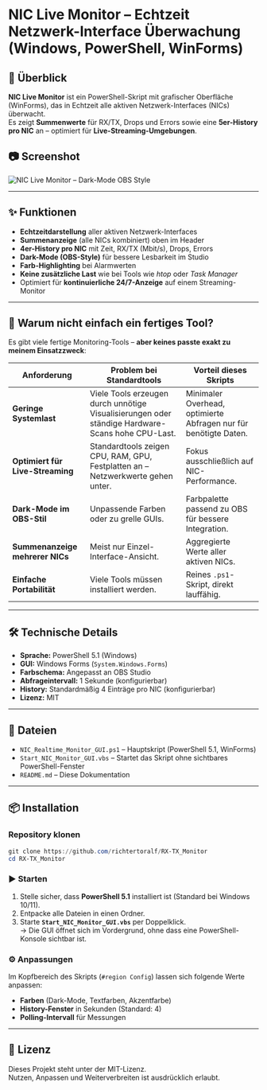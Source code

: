 # NIC Live Monitor – Echtzeit Netzwerk-Interface Überwachung (Windows, PowerShell, WinForms)

## 📌 Überblick
**NIC Live Monitor** ist ein PowerShell-Skript mit grafischer Oberfläche (WinForms), das in Echtzeit alle aktiven Netzwerk-Interfaces (NICs) überwacht.  
Es zeigt **Summenwerte** für RX/TX, Drops und Errors sowie eine **5er-History pro NIC** an – optimiert für **Live-Streaming-Umgebungen**.

## 📷 Screenshot

![NIC Live Monitor – Dark-Mode OBS Style](docs/screenshot_darkmode_obs.png)

---

## ✨ Funktionen
- **Echtzeitdarstellung** aller aktiven Netzwerk-Interfaces
- **Summenanzeige** (alle NICs kombiniert) oben im Header
- **4er-History pro NIC** mit Zeit, RX/TX (Mbit/s), Drops, Errors
- **Dark-Mode (OBS-Style)** für bessere Lesbarkeit im Studio
- **Farb-Highlighting** bei Alarmwerten
- **Keine zusätzliche Last** wie bei Tools wie *htop* oder *Task Manager*
- Optimiert für **kontinuierliche 24/7-Anzeige** auf einem Streaming-Monitor

---

## 🚀 Warum nicht einfach ein fertiges Tool?
Es gibt viele fertige Monitoring-Tools – **aber keines passte exakt zu meinem Einsatzzweck**:

| Anforderung | Problem bei Standardtools | Vorteil dieses Skripts |
|-------------|---------------------------|------------------------|
| **Geringe Systemlast** | Viele Tools erzeugen durch unnötige Visualisierungen oder ständige Hardware-Scans hohe CPU-Last. | Minimaler Overhead, optimierte Abfragen nur für benötigte Daten. |
| **Optimiert für Live-Streaming** | Standardtools zeigen CPU, RAM, GPU, Festplatten an – Netzwerkwerte gehen unter. | Fokus ausschließlich auf NIC-Performance. |
| **Dark-Mode im OBS-Stil** | Unpassende Farben oder zu grelle GUIs. | Farbpalette passend zu OBS für bessere Integration. |
| **Summenanzeige mehrerer NICs** | Meist nur Einzel-Interface-Ansicht. | Aggregierte Werte aller aktiven NICs. |
| **Einfache Portabilität** | Viele Tools müssen installiert werden. | Reines `.ps1`-Skript, direkt lauffähig. |

---

## 🛠 Technische Details
- **Sprache:** PowerShell 5.1 (Windows)
- **GUI:** Windows Forms (`System.Windows.Forms`)
- **Farbschema:** Angepasst an OBS Studio
- **Abfrageintervall:** 1 Sekunde (konfigurierbar)
- **History:** Standardmäßig 4 Einträge pro NIC (konfigurierbar)
- **Lizenz:** MIT

---

## 📂 Dateien

- `NIC_Realtime_Monitor_GUI.ps1` – Hauptskript (PowerShell 5.1, WinForms)
- `Start_NIC_Monitor_GUI.vbs` – Startet das Skript ohne sichtbares PowerShell-Fenster
- `README.md` – Diese Dokumentation

---


## 📦 Installation
### Repository klonen
```powershell
git clone https://github.com/richtertoralf/RX-TX_Monitor
cd RX-TX_Monitor
```

### ▶ Starten

1. Stelle sicher, dass **PowerShell 5.1** installiert ist (Standard bei Windows 10/11).
2. Entpacke alle Dateien in einen Ordner.
3. Starte **`Start_NIC_Monitor_GUI.vbs`** per Doppelklick.  
   → Die GUI öffnet sich im Vordergrund, ohne dass eine PowerShell-Konsole sichtbar ist.

### ⚙ Anpassungen

Im Kopfbereich des Skripts (`#region Config`) lassen sich folgende Werte anpassen:

- **Farben** (Dark-Mode, Textfarben, Akzentfarbe)
- **History-Fenster** in Sekunden (Standard: 4)
- **Polling-Intervall** für Messungen

---
## 📜 Lizenz

Dieses Projekt steht unter der MIT-Lizenz.  
Nutzen, Anpassen und Weiterverbreiten ist ausdrücklich erlaubt.
